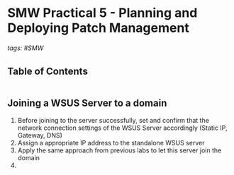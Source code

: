 # SMW Practical 5 - Planning and Deploying Patch Management

###### tags: #SMW 

## Table of Contents
```toc
```

## Joining a WSUS Server to a domain
1. Before joining to the server successfully, set and confirm that the network connection settings of the WSUS Server accordingly (Static IP, Gateway, DNS)
2. Assign a appropriate IP address to the standalone WSUS server
3. Apply the same approach from previous labs to let this server join the domain
4. 
